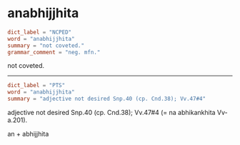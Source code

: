 # anabhijjhita

``` toml
dict_label = "NCPED"
word = "anabhijjhita"
summary = "not coveted."
grammar_comment = "neg. mfn."
```

not coveted.

--------------------

``` toml
dict_label = "PTS"
word = "anabhijjhita"
summary = "adjective not desired Snp.40 (cp. Cnd.38); Vv.47#4"
```

adjective not desired Snp.40 (cp. Cnd.38); Vv.47#4 (= na abhikankhita Vv\-a.201).

an \+ abhijjhita


